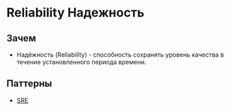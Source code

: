 # Reliability Надежность

## Зачем

- Надёжность (Reliability) - способность сохранять уровень качества в течение установленного периода времени.

## Паттерны

- [SRE](../../devops/sre.md)
